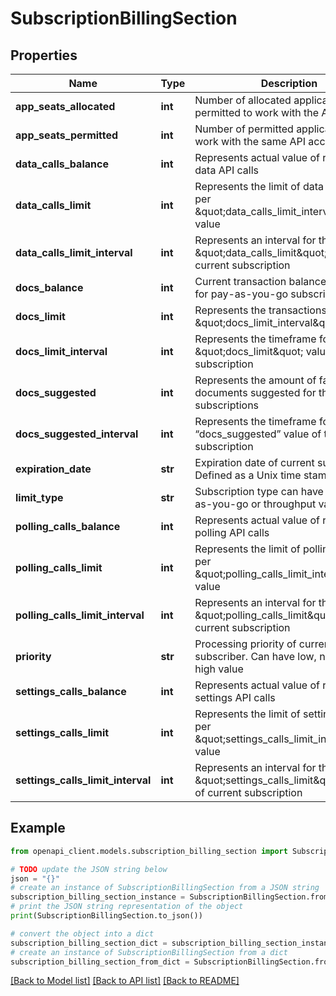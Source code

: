 # SubscriptionBillingSection


## Properties

Name | Type | Description | Notes
------------ | ------------- | ------------- | -------------
**app_seats_allocated** | **int** | Number of allocated application cells permitted to work with the API | 
**app_seats_permitted** | **int** | Number of permitted application to work with the same API account | 
**data_calls_balance** | **int** | Represents actual value of remained data API calls | 
**data_calls_limit** | **int** | Represents the limit of data API calls per \&quot;data_calls_limit_interval\&quot; value | 
**data_calls_limit_interval** | **int** | Represents an interval for the \&quot;data_calls_limit\&quot; value of current subscription | 
**docs_balance** | **int** | Current transaction balance. Applicable for pay-as-you-go subscriptions only | 
**docs_limit** | **int** | Represents the transactions limit per \&quot;docs_limit_interval\&quot; value | 
**docs_limit_interval** | **int** | Represents the timeframe for the \&quot;docs_limit\&quot; value of current subscription | 
**docs_suggested** | **int** | Represents the amount of favorable documents suggested for throughput subscriptions | 
**docs_suggested_interval** | **int** | Represents the timeframe for the “docs_suggested” value of the current subscription | 
**expiration_date** | **str** | Expiration date of current subscription. Defined as a Unix time stamp | 
**limit_type** | **str** | Subscription type can have either pay-as-you-go or throughput value | 
**polling_calls_balance** | **int** | Represents actual value of remained polling API calls | 
**polling_calls_limit** | **int** | Represents the limit of polling API calls per \&quot;polling_calls_limit_interval\&quot; value | 
**polling_calls_limit_interval** | **int** | Represents an interval for the \&quot;polling_calls_limit\&quot; value of current subscription | 
**priority** | **str** | Processing priority of current subscriber. Can have low, normal or high value | 
**settings_calls_balance** | **int** | Represents actual value of remained settings API calls | 
**settings_calls_limit** | **int** | Represents the limit of settings API calls per \&quot;settings_calls_limit_interval\&quot; value | 
**settings_calls_limit_interval** | **int** | Represents an interval for the \&quot;settings_calls_limit\&quot; value of current subscription | 

## Example

```python
from openapi_client.models.subscription_billing_section import SubscriptionBillingSection

# TODO update the JSON string below
json = "{}"
# create an instance of SubscriptionBillingSection from a JSON string
subscription_billing_section_instance = SubscriptionBillingSection.from_json(json)
# print the JSON string representation of the object
print(SubscriptionBillingSection.to_json())

# convert the object into a dict
subscription_billing_section_dict = subscription_billing_section_instance.to_dict()
# create an instance of SubscriptionBillingSection from a dict
subscription_billing_section_from_dict = SubscriptionBillingSection.from_dict(subscription_billing_section_dict)
```
[[Back to Model list]](../README.md#documentation-for-models) [[Back to API list]](../README.md#documentation-for-api-endpoints) [[Back to README]](../README.md)


